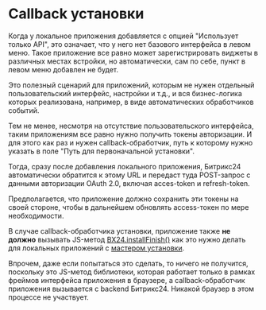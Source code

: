 # Callback установки

Когда у локальное приложения добавляется с опцией "Использует только API", это означает, что у него нет базового интерфейса в левом меню. Такое приложение все равно может зарегистрировать виджеты в различных местах встройки, но автоматически, сам по себе, пункт в левом меню добавлен не будет.

Это полезный сценарий для приложений, которым не нужен отдельный пользовательский интерфейс, настройки и т.д., и вся бизнес-логика которых реализована, например, в виде автоматических обработчиков событий.

Тем не менее, несмотря на отсутствие пользовательского интерфейса, таким приложениям все равно нужно получить токены авторизации. И для этого как раз и нужен callback-обработчик, путь к которому нужно указать в поле "Путь для первоначальной установки".

Тогда, сразу после добавления локального приложения, Битрикс24 автоматически обратится к этому URL и передаст туда POST-запрос с данными авторизации OAuth 2.0, включая acces-token и refresh-token.

Предполагается, что приложение должно сохранить эти токены на своей стороне, чтобы в дальнейшем обновлять access-токен по мере необходимости.

В случае callback-обработчика установки, приложение также **не должно** вызывать JS-метод [BX24.installFinish()](../../../sdk/bx24-js-sdk/system-functions/bx24-install-finish.md) как это нужно делать для локальных приложений с [мастером установки](./installation-master.md).

Впрочем, даже если попытаться это сделать, то ничего не получится, поскольку это JS-метод библиотеки, которая работает только в рамках фреймов интерфейса приложения в браузере, а callback-обработчик приложения вызывается с backend Битрикс24. Никакой браузер в этом процессе не участвует.
